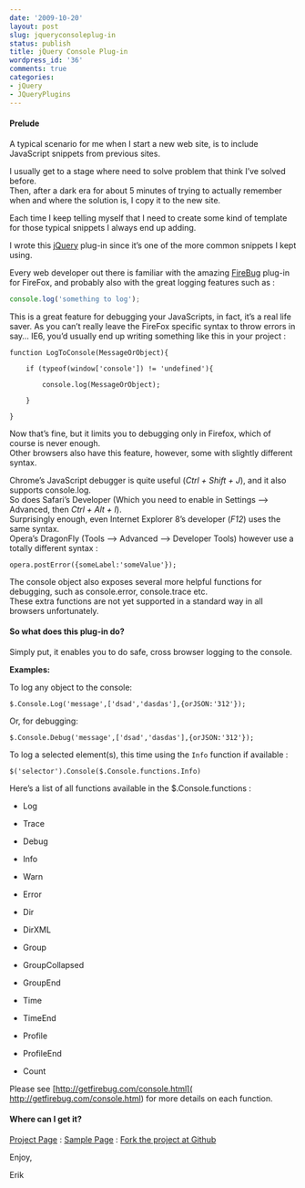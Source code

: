 ```yaml
---
date: '2009-10-20'
layout: post
slug: jqueryconsoleplug-in
status: publish
title: jQuery Console Plug-in
wordpress_id: '36'
comments: true
categories:
- jQuery
- JQueryPlugins
---
```


#### **Prelude**

A typical scenario for me when I start a new web site, is to include JavaScript snippets from previous sites.

I usually get to a stage where need to solve problem that think I’ve solved before.      
Then, after a dark era for about 5 minutes of trying to actually remember when and where the solution is, I copy it to the new site.

Each time I keep telling myself that I need to create some kind of template for those typical snippets I always end up adding.

I wrote this [jQuery](http://jquery.com) plug-in since it’s one of the more common snippets I kept using.

Every web developer out there is familiar with the amazing [FireBug](http://www.getfirebug.com/) plug-in for FireFox, and probably also with the great logging features such as :

```javascript
console.log('something to log');  
```
  
This is a great feature for debugging your JavaScripts, in fact, it’s a real life saver.
As you can’t really leave the FireFox specific syntax to throw errors in say… IE6, you’d usually end up writing something like this in your project :
  
```
function LogToConsole(MessageOrObject){  

    if (typeof(window['console']) != 'undefined'){  

        console.log(MessageOrObject);  

    }  

}  
```  

Now that’s fine, but it limits you to debugging only in Firefox, which of course is never enough.      
Other browsers also have this feature, however, some with slightly different syntax. 
 

Chrome’s JavaScript debugger is quite useful (_Ctrl + Shift + J_), and it also supports console.log.       
So does Safari’s Developer (Which you need to enable in Settings –> Advanced, then _Ctrl + Alt + I_).       
Surprisingly enough, even Internet Explorer 8’s developer (_F12_) uses the same syntax.       
Opera’s DragonFly (Tools –> Advanced –> Developer Tools) however use a totally different syntax :

```  
opera.postError({someLabel:'someValue'});  
```  

The console object also exposes several more helpful functions for debugging, such as console.error, console.trace etc.      
These extra functions are not yet supported in a standard way in all browsers unfortunately.

#### So what does this plug-in do? 

Simply put, it enables you to do safe, cross browser logging to the console.

**Examples:**

To log any object to the console:

```
$.Console.Log('message',['dsad','dasdas'],{orJSON:'312'});  
```

Or, for debugging:

```
$.Console.Debug('message',['dsad','dasdas'],{orJSON:'312'});  
```
 
To log a selected element(s), this time using the `Info` function if available :
  
```
$('selector').Console($.Console.functions.Info)   
```
 
Here’s a list of all functions available in the $.Console.functions :

  * Log 
   
  * Trace 
   
  * Debug 
   
  * Info 
   
  * Warn 
   
  * Error 
   
  * Dir 
   
  * DirXML 
   
  * Group 
   
  * GroupCollapsed 
   
  * GroupEnd 
   
  * Time 
   
  * TimeEnd 
   
  * Profile 
   
  * ProfileEnd 
   
  * Count      

     

  
 

Please see [http://getfirebug.com/console.html]( http://getfirebug.com/console.html) for more details on each function.

 

#### 

 

#### Where can I get it?

 

[Project Page](http://erikzaadi.github.com/jQueryPlugins/jQuery.Console/) : [Sample Page](http://erikzaadi.github.com/jQueryPlugins/jQuery.Console/Sample/) : [Fork the project at Github](http://github.com/erikzaadi/jQueryPlugins)

 

Enjoy,

 

Erik

 

